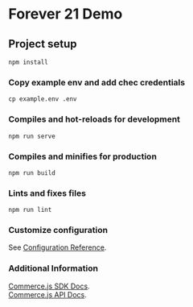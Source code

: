# Forever 21 Demo
## Project setup
```
npm install
```

### Copy example env and add chec credentials
```
cp example.env .env
```

### Compiles and hot-reloads for development
```
npm run serve
```

### Compiles and minifies for production
```
npm run build
```

### Lints and fixes files
```
npm run lint
```

### Customize configuration
See [Configuration Reference](https://cli.vuejs.org/config/).

### Additional Information
[Commerce.js SDK Docs](https://commercejs.com/docs/).  
[Commerce.js API Docs](https://commercejs.com/docs/api/#introduction).

